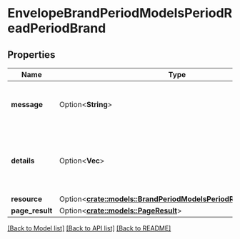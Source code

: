 # EnvelopeBrandPeriodModelsPeriodReadPeriodBrand

## Properties

Name | Type | Description | Notes
------------ | ------------- | ------------- | -------------
**message** | Option<**String**> | A status message for the action taken. | [optional]
**details** | Option<**Vec<String>**> | Any validation messages for the data on the current action. | [optional]
**resource** | Option<[**crate::models::BrandPeriodModelsPeriodReadPeriodBrand**](Brand.Models.Read.Brand.md)> |  | [optional]
**page_result** | Option<[**crate::models::PageResult**](PageResult.md)> |  | [optional]

[[Back to Model list]](../README.md#documentation-for-models) [[Back to API list]](../README.md#documentation-for-api-endpoints) [[Back to README]](../README.md)


